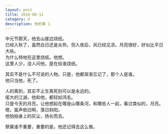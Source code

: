 ```yaml
---
layout: post
title: 2014-08-11
category: d
description: 他的事 1
---
```


中元节那天，他去山崖边烧纸。<br />
已经入秋了，虽然白日还是炎热，但入夜后，风已经见凉。月亮很好，好似比平日大些。<br />
为什么特地在这里烧纸。他想。<br />
这里人少，没人问他，是在给谁烧纸。<br />


其实不是什么不可说的人物。只是，他都渐渐忘记了，那个人是谁。<br />
他只当他，死了。<br />


人的离别，其实不止生离死别可以是永远的。<br />
偌大的江湖，他和他，都轻如鸿毛。<br />
只是今天的月亮，让他想起在哪座山哪条河，和哪些人一起，看过类似的，月亮。<br />
嗯，笛声依旧啊，落日斜阳。<br />
他拍拍身上的灰尘，扬长而去。<br />


祭奠谁不重要，重要的是，他还记得去这么做。